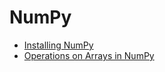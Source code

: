# NumPy

- [Installing NumPy](installing-numpy.md)
- [Operations on Arrays in NumPy](operations-on-arrays.md)
